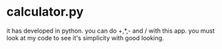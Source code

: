 # calculator.py
it has developed in python. you can do +,*,- and / with this app. 
you must look at my code to see it's simplicity with good looking.
